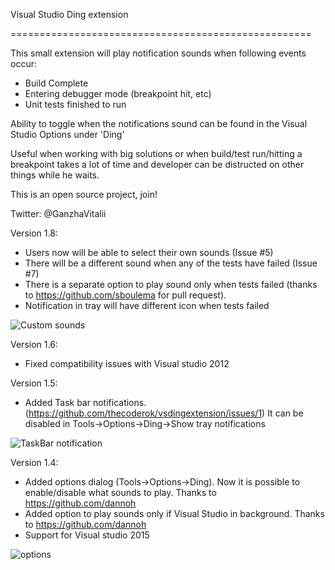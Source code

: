 Visual Studio Ding extension

====================================================

This small extension will play notification sounds when following events occur:
- Build Complete
- Entering debugger mode (breakpoint hit, etc)
- Unit tests finished to run

Ability to toggle when the notifications sound can be found in the Visual Studio Options under 'Ding'

Useful when working with big solutions or when build/test run/hitting a breakpoint takes a lot of time and developer can be distructed on other things while he waits.

This is an open source project, join!

Twitter: @GanzhaVitalii

Version 1.8:
* Users now will be able to select their own sounds (Issue #5)
* There will be a different sound when any of the tests have failed (Issue #7)
* There is a separate option to play sound only when tests failed (thanks to https://github.com/sboulema for pull request).
* Notification in tray will have different icon when tests failed

![Custom sounds](https://cloud.githubusercontent.com/assets/3173477/12151990/c87702c0-b466-11e5-82eb-7602c430ae7c.png)


Version 1.6:
* Fixed compatibility issues with Visual studio 2012

Version 1.5:
* Added Task bar notifications. (https://github.com/thecoderok/vsdingextension/issues/1)
	It can be disabled in Tools->Options->Ding->Show tray notifications

![TaskBar notification](https://cloud.githubusercontent.com/assets/3173477/8140297/3633fb52-110f-11e5-8e53-4fcad670bd82.PNG)


Version 1.4:
* Added options dialog (Tools->Options->Ding). Now it is possible to enable/disable what sounds to play. Thanks to https://github.com/dannoh
* Added option to play sounds only if Visual Studio in background. Thanks to https://github.com/dannoh
* Support for Visual studio 2015

![options](https://cloud.githubusercontent.com/assets/3173477/8140335/89a7e618-110f-11e5-94e2-d626fefb5680.png)
